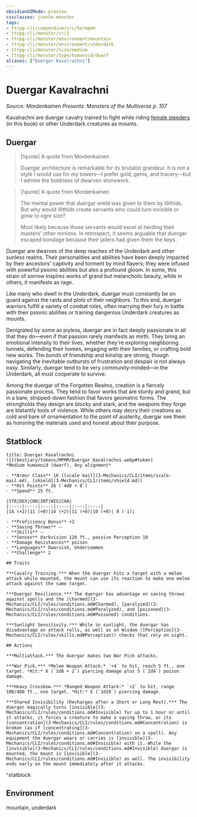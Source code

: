 ```yaml
---
obsidianUIMode: preview
cssclasses: json5e-monster
tags:
- ttrpg-cli/compendium/src/5e/mpmm
- ttrpg-cli/monster/cr/2
- ttrpg-cli/monster/environment/mountain
- ttrpg-cli/monster/environment/underdark
- ttrpg-cli/monster/size/medium
- ttrpg-cli/monster/type/humanoid/dwarf
aliases: ["Duergar Kavalrachni"]
---
```

# Duergar Kavalrachni
*Source: Mordenkainen Presents: Monsters of the Multiverse p. 107*  

Kavalrachni are duergar cavalry trained to fight while riding [female steeders](3-Mechanics/CLI/bestiary/monstrosity/female-steeder-mpmm.md) (in this book) or other Underdark creatures as mounts.

## Duergar

> [!quote] A quote from Mordenkainen  
> 
> Duergar architecture is remarkable for its brutalist grandeur. It is not a style I would use for my towers—I prefer gold, gems, and tracery—but I admire the boldness of dwarven stonework.

> [!quote] A quote from Mordenkainen  
> 
> The mental power that duergar wield was given to them by illithids. But why would illithids create servants who could turn invisible or grow to ogre size?
> 
> Most likely because those servants would excel at herding their masters' other minions. In retrospect, it seems arguable that duergar escaped bondage because their jailers had given them the keys.

Duergar are dwarves of the deep reaches of the Underdark and other sunless realms. Their personalities and abilities have been deeply impacted by their ancestors' captivity and torment by mind flayers; they were infused with powerful psionic abilities but also a profound gloom. In some, this strain of sorrow inspires works of grand but melancholic beauty, while in others, it manifests as rage.

Like many who dwell in the Underdark, duergar must constantly be on guard against the raids and plots of their neighbors. To this end, duergar warriors fulfill a variety of combat roles, often marrying their fury in battle with their psionic abilities or training dangerous Underdark creatures as mounts.

Denigrated by some as joyless, duergar are in fact deeply passionate in all that they do—even if that passion rarely manifests as mirth. They bring an emotional intensity to their lives, whether they're exploring neighboring tunnels, defending their homes, engaging with their families, or crafting bold new works. The bonds of friendship and kinship are strong, though navigating the inevitable outbursts of frustration and despair is not always easy. Similarly, duergar tend to be very community-minded—in the Underdark, all must cooperate to survive.

Among the duergar of the Forgotten Realms, creation is a fiercely passionate process. They tend to favor works that are sturdy and grand, but in a bare, stripped-down fashion that favors geometric forms. The strongholds they design are blocky and stark, and the weapons they forge are blatantly tools of violence. While others may decry their creations as cold and bare of ornamentation to the point of austerity, duergar see them as honoring the materials used and honest about their purpose.

## Statblock

```ad-statblock
title: Duergar Kavalrachni
![](bestiary/tokens/MPMM/Duergar Kavalrachni.webp#token)
*Medium humanoid (dwarf), Any alignment*

- **Armor Class** 16 ([scale mail](3-Mechanics/CLI/items/scale-mail.md), [shield](3-Mechanics/CLI/items/shield.md))
- **Hit Points** 26 (`4d8 + 8`)
- **Speed** 25 ft.

|STR|DEX|CON|INT|WIS|CHA|
|:---:|:---:|:---:|:---:|:---:|:---:|
|14 (+2)|11 (+0)|14 (+2)|11 (+0)|10 (+0)| 9 (-1)|

- **Proficiency Bonus** +2
- **Saving Throws** ⏤
- **Skills** ⏤
- **Senses** darkvision 120 ft., passive Perception 10
- **Damage Resistances** poison
- **Languages** Dwarvish, Undercommon
- **Challenge** 2

## Traits

***Cavalry Training.*** When the duergar hits a target with a melee attack while mounted, the mount can use its reaction to make one melee attack against the same target.

***Duergar Resilience.*** The duergar has advantage on saving throws against spells and the [charmed](3-Mechanics/CLI/rules/conditions.md#Charmed), [paralyzed](3-Mechanics/CLI/rules/conditions.md#Paralyzed), and [poisoned](3-Mechanics/CLI/rules/conditions.md#Poisoned) conditions.

***Sunlight Sensitivity.*** While in sunlight, the duergar has disadvantage on attack rolls, as well as on Wisdom ([Perception](3-Mechanics/CLI/rules/skills.md#Perception)) checks that rely on sight.

## Actions

***Multiattack.*** The duergar makes two War Pick attacks.

***War Pick.*** *Melee Weapon Attack:* `+4` to hit, reach 5 ft., one target. *Hit:* 6 (`1d8 + 2`) piercing damage plus 5 (`2d4`) poison damage.

***Heavy Crossbow.*** *Ranged Weapon Attack:* `+2` to hit, range 100/400 ft., one target. *Hit:* 5 (`1d10`) piercing damage.

***Shared Invisibility (Recharges after a Short or Long Rest).*** The duergar magically turns [invisible](3-Mechanics/CLI/rules/conditions.md#Invisible) for up to 1 hour or until it attacks, it forces a creature to make a saving throw, or its [concentration](3-Mechanics/CLI/rules/conditions.md#Concentration) is broken (as if [concentrating](3-Mechanics/CLI/rules/conditions.md#Concentration) on a spell). Any equipment the duergar wears or carries is [invisible](3-Mechanics/CLI/rules/conditions.md#Invisible) with it. While the [invisible](3-Mechanics/CLI/rules/conditions.md#Invisible) duergar is mounted, the mount is [invisible](3-Mechanics/CLI/rules/conditions.md#Invisible) as well. The invisibility ends early on the mount immediately after it attacks.
```
^statblock

## Environment

mountain, underdark